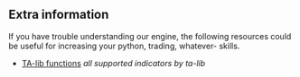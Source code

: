 ## Extra information
If you have trouble understanding our engine, the following resources could be useful for increasing your python, trading, whatever- skills.
- [TA-lib functions](http://mrjbq7.github.io/ta-lib/funcs.html) _all supported indicators by ta-lib_